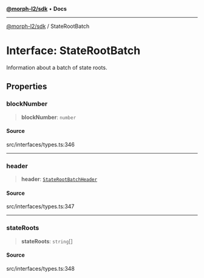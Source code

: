 [**@morph-l2/sdk**](../README.md) • **Docs**

***

[@morph-l2/sdk](../globals.md) / StateRootBatch

# Interface: StateRootBatch

Information about a batch of state roots.

## Properties

### blockNumber

> **blockNumber**: `number`

#### Source

src/interfaces/types.ts:346

***

### header

> **header**: [`StateRootBatchHeader`](StateRootBatchHeader.md)

#### Source

src/interfaces/types.ts:347

***

### stateRoots

> **stateRoots**: `string`[]

#### Source

src/interfaces/types.ts:348
